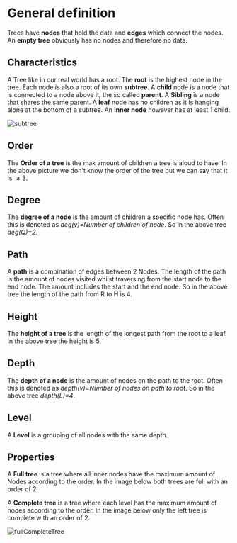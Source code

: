 # General definition

Trees have **nodes** that hold the data and **edges** which connect the nodes. An **empty tree** obviously has no nodes and therefore no data.

## Characteristics

A Tree like in our real world has a root. The **root** is the highest node in the tree. Each node is also a root of its own **subtree**. A **child** node is a node that is connected to a node above it, the so called **parent**. A **Sibling** is a node that shares the same parent. A **leaf** node has no children as it is hanging alone at the bottom of a subtree. An **inner node** however has at least 1 child.

![subtree](/img/programming/subtree.png)

## Order

The **Order of a tree** is the max amount of children a tree is aloud to have. In the above picture we don't know the order of the tree but we can say that it is $\geq 3$.

## Degree

The **degree of a node** is the amount of children a specific node has. Often this is denoted as *deg(v)=Number of children of node*. So in the above tree *deg(Q)=2*.

## Path

A **path** is a combination of edges between 2 Nodes. The length of the path is the amount of nodes visited whilst traversing from the start node to the end node. The amount includes the start and the end node. So in the above tree the length of the path from R to H is 4.

## Height

The **height of a tree** is the length of  the longest path from the root to a leaf. In the above tree the height is 5.

## Depth

The **depth of a node** is the amount of nodes on the path to the root. Often this is denoted as *depth(v)=Number of nodes on path to root*. So in the above tree *depth(L)=4*.

## Level

A **Level** is a grouping of all nodes with the same depth.

## Properties

A **Full tree** is a tree where all inner nodes have the maximum amount of Nodes according to the order. In the image below both trees are full with an order of 2.

A **Complete tree** is a tree where each level has the maximum amount of nodes according to the order. In the image below only the left tree is complete with an order of 2.

![fullCompleteTree](/img/programming/fullCompleteTree.png)
